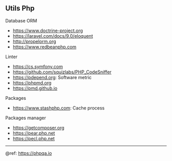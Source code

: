 ## Utils Php

Database ORM
* https://www.doctrine-project.org
* https://laravel.com/docs/9.0/eloquent
* http://propelorm.org
* https://www.redbeanphp.com

Linter
* https://cs.symfony.com
* https://github.com/squizlabs/PHP_CodeSniffer
* https://pdepend.org: Software metric
* https://phpmd.org
* https://pmd.github.io

Packages
* https://www.stashphp.com: Cache process

Packages manager
* https://getcomposer.org
* https://pear.php.net
* https://pecl.php.net

---
@ref: https://phpqa.io
